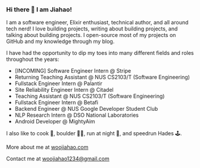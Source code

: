 ### Hi there 👋 I am Jiahao!

I am a software engineer, Elixir enthusiast, technical author, and all around tech nerd! I love building projects, writing about building projects, and talking about building projects. I open-source most of my projects on GitHub and my knowledge through my blog.

I have had the opportunity to dip my toes into many different fields and roles throughout the years:

- [INCOMING] Software Engineer Intern @ Stripe
- Returning Teaching Assistant @ NUS CS2103/T (Software Engineering)
- Fullstack Engineer Intern @ Palantir
- Site Reliability Engineer Intern @ Citadel
- Teaching Assistant @ NUS CS2103/T (Software Engineering)
- Fullstack Engineer Intern @ Betafi
- Backend Engineer @ NUS Google Developer Student Club 
- NLP Research Intern @ DSO National Laboratories
- Android Developer @ MightyAim

I also like to cook 🍳, boulder 🧗‍♂️, run at night 🌃, and speedrun Hades 🕹️. 

More about me at [woojiahao.com](https://woojiahao.com)

Contact me at <woojiahao1234@gmail.com>
